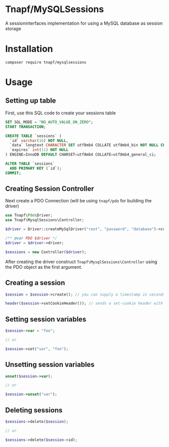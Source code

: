 # Tnapf/MySQLSessions

A sessioninterfaces implementation for using a MySQL database as session storage

# Installation

`composer require tnapf/mysqlsessions`

# Usage

## Setting up table

First, use this SQL code to create your sessions table

```sql
SET SQL_MODE = "NO_AUTO_VALUE_ON_ZERO";
START TRANSACTION;

CREATE TABLE `sessions` (
  `id` varchar(16) NOT NULL,
  `data` longtext CHARACTER SET utf8mb4 COLLATE utf8mb4_bin NOT NULL CHECK (json_valid(`data`)),
  `expires` int(11) NOT NULL
) ENGINE=InnoDB DEFAULT CHARSET=utf8mb4 COLLATE=utf8mb4_general_ci;

ALTER TABLE `sessions`
  ADD PRIMARY KEY (`id`);
COMMIT;
```

## Creating Session Controller

Next create a PDO Connection (will be using `tnapf/pdo` for building the driver)

```php
use Tnapf\Pdo\Driver;
use Tnapf\MysqlSessions\Controller;

$driver = Driver::createMySqlDriver("root", "password", "database")->connect();

/** @var PDO $driver */
$driver = $driver->driver;

$sessions = new Controller($driver);
```

After creating the driver construct `Tnapf\MysqlSessions\Controller` using the PDO object as the first argument.

## Creating a session

```php
$session = $session->create(); // you can supply a timestamp in seconds for when the cookie should expire; default is 7 days

header($session->setCookieHeader()); // sends a set-cookie header with the session id
```

## Setting session variables

```php
$session->var = "foo";

// or

$session->set("var", "foo");
```

## Unsetting session variables

```php
unset($session->var);

// or

$session->unset("var");
```

## Deleting sessions

```php
$sessions->delete($session);

// or

$sessions->delete($session->id);
```
